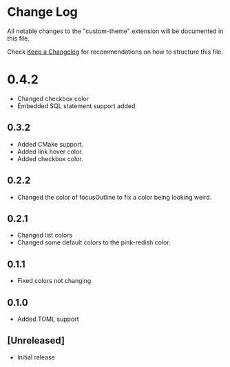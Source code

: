 # Change Log

All notable changes to the "custom-theme" extension will be documented in this file.

Check [Keep a Changelog](http://keepachangelog.com/) for recommendations on how to structure this file.

# 0.4.2
- Changed checkbox color
- Embedded SQL statement support added

## 0.3.2
- Added CMake support.
- Added link hover color.
- Added checkbox color.

## 0.2.2
- Changed the color of focusOutline to fix a color being looking weird.

## 0.2.1
- Changed list colors
- Changed some default colors to the pink-redish color.

## 0.1.1
- Fixed colors not changing

## 0.1.0
- Added TOML support

## [Unreleased]

- Initial release
